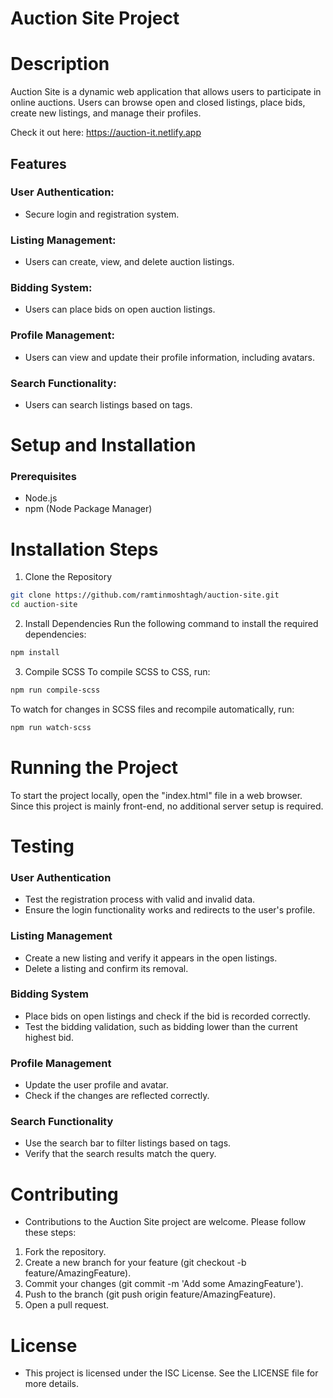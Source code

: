 # Auction Site Project

# Description
Auction Site is a dynamic web application that allows users to participate in online auctions. Users can browse open and closed listings, place bids, create new listings, and manage their profiles.

Check it out here: https://auction-it.netlify.app

## Features
### User Authentication: 
  - Secure login and registration system.
### Listing Management: 
  - Users can create, view, and delete auction listings.
### Bidding System: 
  - Users can place bids on open auction listings.
### Profile Management: 
  - Users can view and update their profile information, including avatars.
### Search Functionality: 
  - Users can search listings based on tags.

# Setup and Installation
### Prerequisites
- Node.js
- npm (Node Package Manager)

# Installation Steps
1. Clone the Repository
```bash
git clone https://github.com/ramtinmoshtagh/auction-site.git
cd auction-site
```

2. Install Dependencies
Run the following command to install the required dependencies:
```bash
npm install
```

3. Compile SCSS
To compile SCSS to CSS, run:
```bash
npm run compile-scss
```

To watch for changes in SCSS files and recompile automatically, run:
```bash
npm run watch-scss
```

# Running the Project
To start the project locally, open the "index.html" file in a web browser. Since this project is mainly front-end, no additional server setup is required.

# Testing
### User Authentication
- Test the registration process with valid and invalid data.
- Ensure the login functionality works and redirects to the user's profile.

### Listing Management
- Create a new listing and verify it appears in the open listings.
- Delete a listing and confirm its removal.

### Bidding System
- Place bids on open listings and check if the bid is recorded correctly.
- Test the bidding validation, such as bidding lower than the current highest bid.

### Profile Management
- Update the user profile and avatar.
- Check if the changes are reflected correctly.

### Search Functionality
- Use the search bar to filter listings based on tags.
- Verify that the search results match the query.

# Contributing
- Contributions to the Auction Site project are welcome. Please follow these steps:
1. Fork the repository.
2. Create a new branch for your feature (git checkout -b feature/AmazingFeature).
3. Commit your changes (git commit -m 'Add some AmazingFeature').
4. Push to the branch (git push origin feature/AmazingFeature).
5. Open a pull request.

# License
- This project is licensed under the ISC License. See the LICENSE file for more details.


